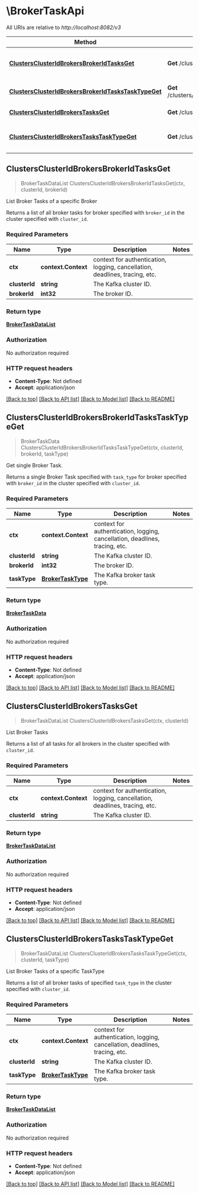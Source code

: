 # \BrokerTaskApi

All URIs are relative to *http://localhost:8082/v3*

Method | HTTP request | Description
------------- | ------------- | -------------
[**ClustersClusterIdBrokersBrokerIdTasksGet**](BrokerTaskApi.md#ClustersClusterIdBrokersBrokerIdTasksGet) | **Get** /clusters/{cluster_id}/brokers/{broker_id}/tasks | List Broker Tasks of a specific Broker
[**ClustersClusterIdBrokersBrokerIdTasksTaskTypeGet**](BrokerTaskApi.md#ClustersClusterIdBrokersBrokerIdTasksTaskTypeGet) | **Get** /clusters/{cluster_id}/brokers/{broker_id}/tasks/{task_type} | Get single Broker Task.
[**ClustersClusterIdBrokersTasksGet**](BrokerTaskApi.md#ClustersClusterIdBrokersTasksGet) | **Get** /clusters/{cluster_id}/brokers/-/tasks | List Broker Tasks
[**ClustersClusterIdBrokersTasksTaskTypeGet**](BrokerTaskApi.md#ClustersClusterIdBrokersTasksTaskTypeGet) | **Get** /clusters/{cluster_id}/brokers/-/tasks/{task_type} | List Broker Tasks of a specific TaskType



## ClustersClusterIdBrokersBrokerIdTasksGet

> BrokerTaskDataList ClustersClusterIdBrokersBrokerIdTasksGet(ctx, clusterId, brokerId)

List Broker Tasks of a specific Broker

Returns a list of all broker tasks for broker specified with ``broker_id`` in the cluster specified with ``cluster_id``.

### Required Parameters


Name | Type | Description  | Notes
------------- | ------------- | ------------- | -------------
**ctx** | **context.Context** | context for authentication, logging, cancellation, deadlines, tracing, etc.
**clusterId** | **string**| The Kafka cluster ID. | 
**brokerId** | **int32**| The broker ID. | 

### Return type

[**BrokerTaskDataList**](BrokerTaskDataList.md)

### Authorization

No authorization required

### HTTP request headers

- **Content-Type**: Not defined
- **Accept**: application/json

[[Back to top]](#) [[Back to API list]](../README.md#documentation-for-api-endpoints)
[[Back to Model list]](../README.md#documentation-for-models)
[[Back to README]](../README.md)


## ClustersClusterIdBrokersBrokerIdTasksTaskTypeGet

> BrokerTaskData ClustersClusterIdBrokersBrokerIdTasksTaskTypeGet(ctx, clusterId, brokerId, taskType)

Get single Broker Task.

Returns a single Broker Task specified with ``task_type`` for broker specified with ``broker_id`` in the cluster specified with ``cluster_id``.

### Required Parameters


Name | Type | Description  | Notes
------------- | ------------- | ------------- | -------------
**ctx** | **context.Context** | context for authentication, logging, cancellation, deadlines, tracing, etc.
**clusterId** | **string**| The Kafka cluster ID. | 
**brokerId** | **int32**| The broker ID. | 
**taskType** | [**BrokerTaskType**](.md)| The Kafka broker task type. | 

### Return type

[**BrokerTaskData**](BrokerTaskData.md)

### Authorization

No authorization required

### HTTP request headers

- **Content-Type**: Not defined
- **Accept**: application/json

[[Back to top]](#) [[Back to API list]](../README.md#documentation-for-api-endpoints)
[[Back to Model list]](../README.md#documentation-for-models)
[[Back to README]](../README.md)


## ClustersClusterIdBrokersTasksGet

> BrokerTaskDataList ClustersClusterIdBrokersTasksGet(ctx, clusterId)

List Broker Tasks

Returns a list of all tasks for all brokers in the cluster specified with ``cluster_id``.

### Required Parameters


Name | Type | Description  | Notes
------------- | ------------- | ------------- | -------------
**ctx** | **context.Context** | context for authentication, logging, cancellation, deadlines, tracing, etc.
**clusterId** | **string**| The Kafka cluster ID. | 

### Return type

[**BrokerTaskDataList**](BrokerTaskDataList.md)

### Authorization

No authorization required

### HTTP request headers

- **Content-Type**: Not defined
- **Accept**: application/json

[[Back to top]](#) [[Back to API list]](../README.md#documentation-for-api-endpoints)
[[Back to Model list]](../README.md#documentation-for-models)
[[Back to README]](../README.md)


## ClustersClusterIdBrokersTasksTaskTypeGet

> BrokerTaskDataList ClustersClusterIdBrokersTasksTaskTypeGet(ctx, clusterId, taskType)

List Broker Tasks of a specific TaskType

Returns a list of all broker tasks of specified ``task_type`` in the cluster specified with ``cluster_id``.

### Required Parameters


Name | Type | Description  | Notes
------------- | ------------- | ------------- | -------------
**ctx** | **context.Context** | context for authentication, logging, cancellation, deadlines, tracing, etc.
**clusterId** | **string**| The Kafka cluster ID. | 
**taskType** | [**BrokerTaskType**](.md)| The Kafka broker task type. | 

### Return type

[**BrokerTaskDataList**](BrokerTaskDataList.md)

### Authorization

No authorization required

### HTTP request headers

- **Content-Type**: Not defined
- **Accept**: application/json

[[Back to top]](#) [[Back to API list]](../README.md#documentation-for-api-endpoints)
[[Back to Model list]](../README.md#documentation-for-models)
[[Back to README]](../README.md)

